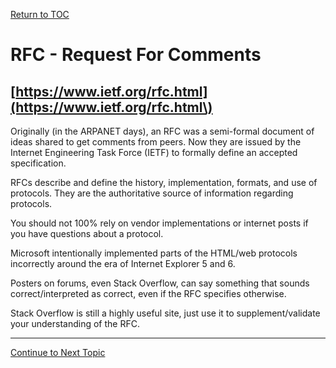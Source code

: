 <a href="https://github.com/CyberTrainingUSAF/08-Network-Programming/blob/master/00-Table-of-Contents.md" rel="Return to TOC"> Return to TOC </a>

# RFC - Request For Comments

## [https://www.ietf.org/rfc.html](https://www.ietf.org/rfc.html\)

Originally \(in the ARPANET days\), an RFC was a semi-formal document of ideas shared to get comments from peers. Now they are issued by the Internet Engineering Task Force \(IETF\) to formally define an accepted specification.

RFCs describe and define the history, implementation, formats, and use of protocols. They are the authoritative source of information regarding protocols.

You should not 100% rely on vendor implementations or internet posts if you have questions about a protocol.

Microsoft intentionally implemented parts of the HTML/web protocols incorrectly around the era of Internet Explorer 5 and 6.

Posters on forums, even Stack Overflow, can say something that sounds correct/interpreted as correct, even if the RFC specifies otherwise.

Stack Overflow is still a highly useful site, just use it to supplement/validate your understanding of the RFC.

---

<a href="https://github.com/CyberTrainingUSAF/08-Network-Programming/blob/master/00-Table-of-Contents.md" > Continue to Next Topic </a>

